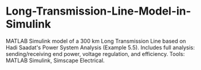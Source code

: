 # Long-Transmission-Line-Model-in-Simulink
MATLAB Simulink model of a 300 km Long Transmission Line based on Hadi Saadat's Power System Analysis (Example 5.5). Includes full analysis: sending/receiving end power, voltage regulation, and efficiency. Tools: MATLAB Simulink, Simscape Electrical.

